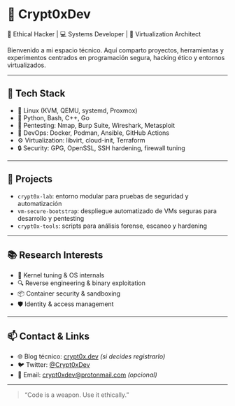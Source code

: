 # 👾 Crypt0xDev

🔐 Ethical Hacker | 💻 Systems Developer | 🧠 Virtualization Architect

Bienvenido a mi espacio técnico. Aquí comparto proyectos, herramientas y experimentos centrados en programación segura, hacking ético y entornos virtualizados.

---

## 🧰 Tech Stack

- 🐧 Linux (KVM, QEMU, systemd, Proxmox)
- 🐍 Python, Bash, C++, Go
- 🔐 Pentesting: Nmap, Burp Suite, Wireshark, Metasploit
- 🧱 DevOps: Docker, Podman, Ansible, GitHub Actions
- ⚙️ Virtualization: libvirt, cloud-init, Terraform
- 🔒 Security: GPG, OpenSSL, SSH hardening, firewall tuning

---

## 🧪 Projects

- `crypt0x-lab`: entorno modular para pruebas de seguridad y automatización
- `vm-secure-bootstrap`: despliegue automatizado de VMs seguras para desarrollo y pentesting
- `crypt0x-tools`: scripts para análisis forense, escaneo y hardening

---

## 📚 Research Interests

- 🧬 Kernel tuning & OS internals
- 🔍 Reverse engineering & binary exploitation
- 📦 Container security & sandboxing
- 🛡️ Identity & access management

---

## 📫 Contact & Links

- 🌐 Blog técnico: [crypt0x.dev](https://crypt0x.dev) *(si decides registrarlo)*
- 🐦 Twitter: [@Crypt0xDev](https://twitter.com/)
- 📧 Email: crypt0xdev@protonmail.com *(opcional)*

---

> “Code is a weapon. Use it ethically.”

